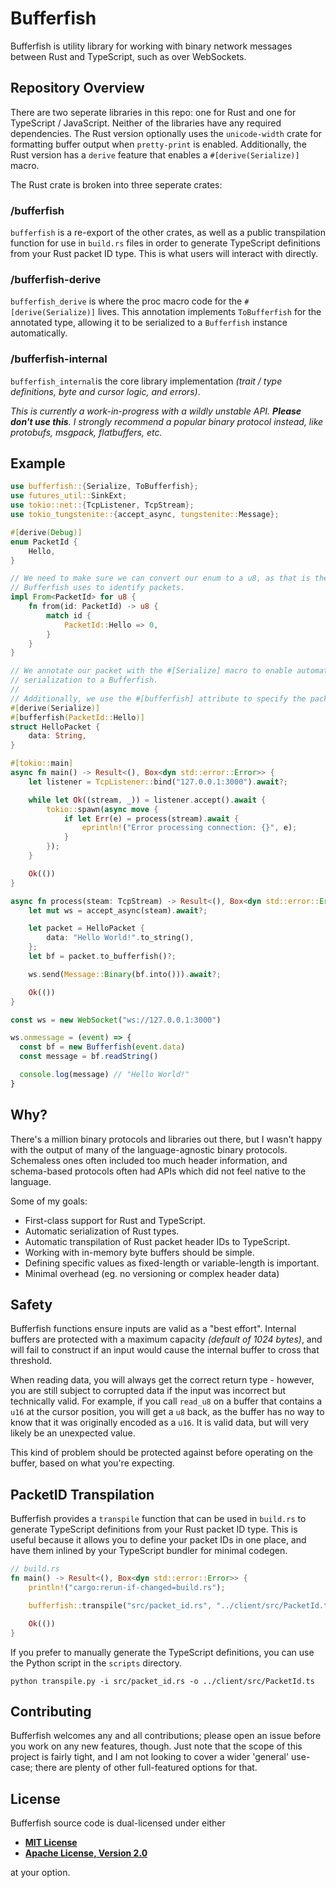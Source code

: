 # Bufferfish

Bufferfish is utility library for working with binary network messages between
Rust and TypeScript, such as over WebSockets.

## Repository Overview

There are two seperate libraries in this repo: one for Rust and one for
TypeScript / JavaScript. Neither of the libraries have any required
dependencies. The Rust version optionally uses the `unicode-width` crate for
formatting buffer output when `pretty-print` is enabled. Additionally, the Rust
version has a `derive` feature that enables a `#[derive(Serialize)]` macro.

The Rust crate is broken into three seperate crates: 


### /bufferfish

`bufferfish` is a re-export of the other crates, as well as a public
transpilation function for use in `build.rs` files in order to generate
TypeScript definitions from your Rust packet ID type. This is what users will
interact with directly. 

### /bufferfish-derive

`bufferfish_derive` is where the proc macro code for the `#[derive(Serialize)]`
lives. This annotation implements `ToBufferfish` for the annotated type,
allowing it to be serialized to a `Bufferfish` instance automatically. 

### /bufferfish-internal

`bufferfish_internal`is the core library implementation _(trait / type
definitions, byte and cursor logic, and errors)_.

_This is currently a work-in-progress with a wildly unstable API. **Please don't
use this**. I strongly recommend a popular binary protocol instead, like
protobufs, msgpack, flatbuffers, etc._

## Example

```rust
use bufferfish::{Serialize, ToBufferfish};
use futures_util::SinkExt;
use tokio::net::{TcpListener, TcpStream};
use tokio_tungstenite::{accept_async, tungstenite::Message};

#[derive(Debug)]
enum PacketId {
    Hello,
}

// We need to make sure we can convert our enum to a u8, as that is the type
// Bufferfish uses to identify packets.
impl From<PacketId> for u8 {
    fn from(id: PacketId) -> u8 {
        match id {
            PacketId::Hello => 0,
        }
    }
}

// We annotate our packet with the #[Serialize] macro to enable automatic
// serialization to a Bufferfish.
//
// Additionally, we use the #[bufferfish] attribute to specify the packet ID.
#[derive(Serialize)]
#[bufferfish(PacketId::Hello)]
struct HelloPacket {
    data: String,
}

#[tokio::main]
async fn main() -> Result<(), Box<dyn std::error::Error>> {
    let listener = TcpListener::bind("127.0.0.1:3000").await?;

    while let Ok((stream, _)) = listener.accept().await {
        tokio::spawn(async move {
            if let Err(e) = process(stream).await {
                eprintln!("Error processing connection: {}", e);
            }
        });
    }

    Ok(())
}

async fn process(steam: TcpStream) -> Result<(), Box<dyn std::error::Error>> {
    let mut ws = accept_async(steam).await?;

    let packet = HelloPacket {
        data: "Hello World!".to_string(),
    };
    let bf = packet.to_bufferfish()?;

    ws.send(Message::Binary(bf.into())).await?;

    Ok(())
}

```

```typescript
const ws = new WebSocket("ws://127.0.0.1:3000")

ws.onmessage = (event) => {
  const bf = new Bufferfish(event.data)
  const message = bf.readString()

  console.log(message) // "Hello World!"
}
```

## Why?

There's a million binary protocols and libraries out there, but I wasn't happy
with the output of many of the language-agnostic binary protocols. Schemaless
ones often included too much header information, and schema-based protocols
often had APIs which did not feel native to the language. 

Some of my goals:

- First-class support for Rust and TypeScript.
- Automatic serialization of Rust types.
- Automatic transpilation of Rust packet header IDs to TypeScript.
- Working with in-memory byte buffers should be simple.
- Defining specific values as fixed-length or variable-length is important.
- Minimal overhead (eg. no versioning or complex header data)

## Safety

Bufferfish functions ensure inputs are valid as a "best effort". Internal
buffers are protected with a maximum capacity _(default of 1024 bytes)_, and
will fail to construct if an input would cause the internal buffer to cross that
threshold.

When reading data, you will always get the correct return type - however, you
are still subject to corrupted data if the input was incorrect but technically
valid. For example, if you call `read_u8` on a buffer that contains a `u16` at
the cursor position, you will get a `u8` back, as the buffer has no way to know
that it was originally encoded as a `u16`. It is valid data, but will very
likely be an unexpected value.

This kind of problem should be protected against before operating on the buffer,
based on what you're expecting.

## PacketID Transpilation

Bufferfish provides a `transpile` function that can be used in `build.rs` to
generate TypeScript definitions from your Rust packet ID type. This is useful
because it allows you to define your packet IDs in one place, and have them
inlined by your TypeScript bundler for minimal codegen.

```rust
// build.rs
fn main() -> Result<(), Box<dyn std::error::Error>> {
    println!("cargo:rerun-if-changed=build.rs");

    bufferfish::transpile("src/packet_id.rs", "../client/src/PacketId.ts")?;

    Ok(())
}
```

If you prefer to manually generate the TypeScript definitions, you can use the
Python script in the `scripts` directory.

`python transpile.py -i src/packet_id.rs -o ../client/src/PacketId.ts`

## Contributing

Bufferfish welcomes any and all contributions; please open an issue before you
work on any new features, though. Just note that the scope of this project is
fairly tight, and I am not looking to cover a wider 'general' use-case; there
are plenty of other full-featured options for that.

## License

Bufferfish source code is dual-licensed under either

- **[MIT License](/LICENSE-MIT)**
- **[Apache License, Version 2.0](/LICENSE-APACHE)**

at your option.

